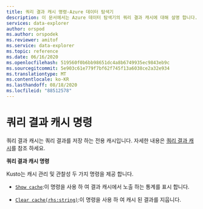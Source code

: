 ```yaml
---
title: 쿼리 결과 캐시 명령-Azure 데이터 탐색기
description: 이 문서에서는 Azure 데이터 탐색기의 쿼리 결과 캐시에 대해 설명 합니다.
services: data-explorer
author: orspod
ms.author: orspodek
ms.reviewer: amitof
ms.service: data-explorer
ms.topic: reference
ms.date: 06/16/2020
ms.openlocfilehash: 519560f0b6bb98651dc4a8b6749935ec9843eb9c
ms.sourcegitcommit: 5e903c61e779f7bf62f745f13a6038ce2a32e934
ms.translationtype: MT
ms.contentlocale: ko-KR
ms.lasthandoff: 08/18/2020
ms.locfileid: "88512578"
---
```

# <a name="query-results-cache-commands"></a>쿼리 결과 캐시 명령

쿼리 결과 캐시는 쿼리 결과를 저장 하는 전용 캐시입니다. 자세한 내용은 [쿼리 결과 캐시](../query/query-results-cache.md)를 참조 하세요.

**쿼리 결과 캐시 명령**

Kusto는 캐시 관리 및 관찰성 두 가지 명령을 제공 합니다.

* [`Show cache`](show-query-results-cache-command.md):이 명령을 사용 하 여 결과 캐시에서 노출 하는 통계를 표시 합니다.

* [`Clear cache(rhs:string)`](clear-query-results-cache-command.md):이 명령을 사용 하 여 캐시 된 결과를 지웁니다.
